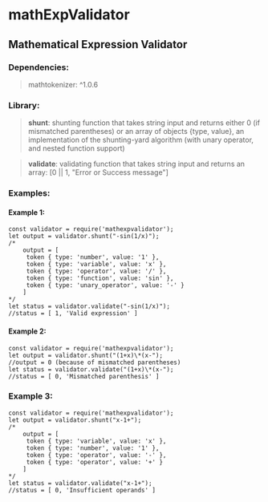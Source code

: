 # mathExpValidator
## Mathematical Expression Validator 
### Dependencies: 
>mathtokenizer: ^1.0.6

### Library:

>**shunt**: shunting function that takes string input and returns either 0 (if mismatched parentheses) or an array of objects {type, value}, an implementation of the shunting-yard algorithm (with unary operator, and nested function support)

>**validate**: validating function that takes string input and returns an array:
[0 || 1, "Error or Success message"]

### Examples:

#### Example 1:

	const validator = require('mathexpvalidator');
	let output = validator.shunt("-sin(1/x)");
	/*
		output = [
		 token { type: 'number', value: '1' },
      	 token { type: 'variable', value: 'x' },
      	 token { type: 'operator', value: '/' },
      	 token { type: 'function', value: 'sin' },
      	 token { type: 'unary_operator', value: '-' }
    	]
	*/
	let status = validator.validate("-sin(1/x)");
	//status = [ 1, 'Valid expression' ]

#### Example 2:

	const validator = require('mathexpvalidator');
	let output = validator.shunt("(1+x)\*(x-");
	//output = 0 (because of mismatched parentheses)
	let status = validator.validate("(1+x)\*(x-");
	//status = [ 0, 'Mismatched parenthesis' ]

### Example 3: 

	const validator = require('mathexpvalidator');
	let output = validator.shunt("x-1+");
	/*
		output = [
      	 token { type: 'variable', value: 'x' },
      	 token { type: 'number', value: '1' },
		 token { type: 'operator', value: '-' },
		 token { type: 'operator', value: '+' }
    	]
	*/
	let status = validator.validate("x-1+");
	//status = [ 0, 'Insufficient operands' ]

